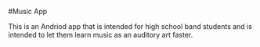 #Music App

This is an Andriod app that is intended for high school band students and is intended to let them learn music as an auditory art faster.
